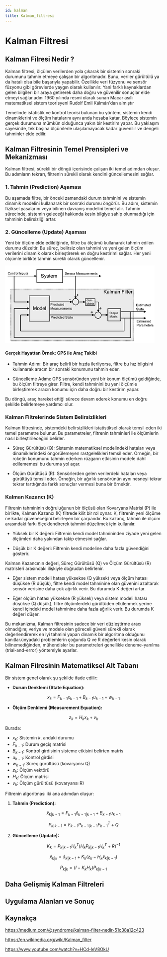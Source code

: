 ```yaml
---
id: kalman
title: Kalman_filtresi
---
```


# Kalman Filtresi

## Kalman Filresi Nedir ?

Kalman filtresi, ölçülen verilerden yola çıkarak bir sistemin sonraki durumunu tahmin etmeye çalışan bir algoritmadır. Bunu, veriler gürültülü ya da hatalı olsa bile başarıyla yapabilir. Özellikle veri füzyonu ve sensör füzyonu gibi görevlerde yaygın olarak kullanılır. Yani farklı kaynaklardan gelen bilgileri bir araya getirerek daha doğru ve güvenilir sonuçlar elde etmeyi sağlar.adını 1960 yılında resmi olarak sunan Macar asıllı matematiksel sistem teorisyeni Rudolf Emil Kálmán'dan almıştır

Temelinde istatistik ve kontrol teorisi bulunan bu yöntem, sistemin kendi dinamiklerini ve ölçüm hatalarını aynı anda hesaba katar. Böylece sistemin gerçek durumuna mümkün olduğunca yakın bir kestirim yapar. Bu yaklaşım sayesinde, tek başına ölçümlerle ulaşılamayacak kadar güvenilir ve dengeli tahminler elde edilir.

## Kalman Filtresinin Temel Prensipleri ve Mekanizması

Kalman filtresi, sürekli bir döngü içerisinde çalışan iki temel adımdan oluşur. Bu adımların tekrarı, filtrenin sürekli olarak kendini güncellemesini sağlar.

### 1\. Tahmin (Prediction) Aşaması

Bu aşamada filtre, bir önceki zamandaki durum tahminini ve sistemin dinamik modelini kullanarak bir sonraki durumu öngörür. Bu adım, sistemin fiziksel yasalarını veya bilinen davranış modelini temel alır. Tahmin sürecinde, sistemin geleceği hakkında kesin bilgiye sahip olunmadığı için tahminin belirsizliği artar.

### 2\. Güncelleme (Update) Aşaması

Yeni bir ölçüm elde edildiğinde, filtre bu ölçümü kullanarak tahmin edilen durumu düzeltir. Bu süreç, belirsiz olan tahmini ve yeni gelen ölçüm verilerini dinamik olarak birleştirerek en doğru kestirimi sağlar. Her yeni ölçümle birlikte tahmin sürekli olarak güncellenir.

![Kalman Filtresinin Matematiksel Modeli](Kalman-Filtresi-Matematiksel-Model.jpeg)

#### Gerçek Hayattan Örnek: GPS ile Araç Takibi

- Tahmin Adımı: Bir araç belirli bir hızda ilerliyorsa, filtre bu hız bilgisini kullanarak aracın bir sonraki konumunu tahmin eder.
    
- Güncelleme Adımı: GPS sensöründen yeni bir konum ölçümü geldiğinde, bu ölçüm filtreye girer. Filtre, kendi tahminini bu yeni ölçümle birleştirerek aracın konumu için daha doğru bir kestirim yapar.

Bu döngü, araç hareket ettiği sürece devam ederek konumu en doğru şekilde belirlemeye yardımcı olur.

### Kalman Filtrelerinde Sistem Belirsizlikleri

Kalman filtresinde, sistemdeki belirsizlikleri istatistiksel olarak temsil eden iki temel parametre bulunur. Bu parametreler, filtrenin tahminleri ile ölçümlerin nasıl birleştirileceğini belirler.

- Süreç Gürültüsü (Q): Sistemin matematiksel modelindeki hataları veya dinamiklerindeki öngörülemeyen rastgelelikleri temsil eder. Örneğin, bir roketin konumunu tahmin ederken rüzgarın etkisinin modele dahil edilememesi bu duruma yol açar.
    
- Ölçüm Gürültüsü (R): Sensörlerden gelen verilerdeki hataları veya gürültüyü temsil eder. Örneğin, bir ağırlık sensörünün aynı nesneyi tekrar tekrar tarttığında farklı sonuçlar vermesi buna bir örnektir.
    

### Kalman Kazancı (K)

Filtrenin tahmininin doğruluğunun bir ölçüsü olan Kovaryans Matrisi (P) ile birlikte, Kalman Kazancı (K) filtrede kilit bir rol oynar. K, filtrenin yeni ölçüme ne kadar güveneceğini belirleyen bir çarpandır. Bu kazanç, tahmin ile ölçüm arasındaki farkı ölçeklendirerek tahmini düzeltmek için kullanılır.

- Yüksek bir K değeri: Filtrenin kendi model tahmininden ziyade yeni gelen ölçümleri daha yakından takip etmesini sağlar.
    
- Düşük bir K değeri: Filtrenin kendi modeline daha fazla güvendiğini gösterir.
    

Kalman Kazancının değeri, Süreç Gürültüsü (Q) ve Ölçüm Gürültüsü (R) matrisleri arasındaki ilişkiyle doğrudan belirlenir.

- Eğer sistem modeli hatası yüksekse (Q yüksek) veya ölçüm hatası düşükse (R düşük), filtre kendi model tahminine olan güvenini azaltarak sensör verisine daha çok ağırlık verir. Bu durumda K değeri artar.
    
- Eğer ölçüm hatası yüksekse (R yüksek) veya sistem modeli hatası düşükse (Q düşük), filtre ölçümlerdeki gürültüden etkilenmek yerine kendi içindeki model tahminine daha fazla ağırlık verir. Bu durumda K değeri düşer.
    

Bu mekanizma, Kalman filtresinin sadece bir veri düzleştirme aracı olmadığını; veriye ve modele olan göreceli güveni sürekli olarak değerlendirerek en iyi tahmini yapan dinamik bir algoritma olduğunu kanıtlar.ünyadaki problemlerin çoğunda Q ve R değerleri kesin olarak bilinemediğinden, mühendisler bu parametreleri genellikle deneme-yanılma (trial-and-error) yöntemiyle ayarlar.


## Kalman Filresinin Matematiksel Alt Tabanı

Bir sistem genel olarak şu şekilde ifade edilir:

* **Durum Denklemi (State Equation):**

$$
x_{k} = F_{k-1} x_{k-1} + B_{k-1} u_{k-1} + w_{k-1}
$$

* **Ölçüm Denklemi (Measurement Equation):**

$$
z_{k} = H_{k} x_{k} + v_{k}
$$

Burada:

* $x_{k}$: Sistemin $k$. andaki durumu
* $F_{k-1}$: Durum geçiş matrisi
* $B_{k-1}$: Kontrol girdisinin sisteme etkisini belirten matris
* $u_{k-1}$: Kontrol girdisi
* $w_{k-1}$: Süreç gürültüsü (kovaryansı Q)
* $z_{k}$: Ölçüm vektörü
* $H_{k}$: Ölçüm matrisi
* $v_{k}$: Ölçüm gürültüsü (kovaryansı R)

Filtrenin algoritması iki ana adımdan oluşur:

1. **Tahmin (Prediction):**

$$
\hat{x}_{k|k-1} = F_{k-1} \hat{x}_{k-1|k-1} + B_{k-1} u_{k-1}
$$

$$
P_{k|k-1} = F_{k-1} P_{k-1|k-1} F_{k-1}^T + Q
$$

2. **Güncelleme (Update):**

$$
K_{k} = P_{k|k-1} H_{k}^T (H_{k} P_{k|k-1} H_{k}^T + R)^{-1}
$$

$$
\hat{x}_{k|k} = \hat{x}_{k|k-1} + K_{k}(z_{k} - H_{k} \hat{x}_{k|k-1})
$$

$$
P_{k|k} = (I - K_{k} H_{k}) P_{k|k-1}
$$












## Daha Gelişmiş Kalman Filtreleri


## Uygulama Alanları ve Sonuç



















## Kaynakça

https://medium.com/@syndrome/kalman-filter-nedir-51c38a12c423

https://en.wikipedia.org/wiki/Kalman_filter

https://www.youtube.com/watch?v=HCd-leV8OkU

